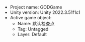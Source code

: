 <!-- UNITY CODE ASSIST INSTRUCTIONS START -->
- Project name: GODGame
- Unity version: Unity 2022.3.51f1c1
- Active game object:
  - Name: 默认检查点
  - Tag: Untagged
  - Layer: Default
<!-- UNITY CODE ASSIST INSTRUCTIONS END -->